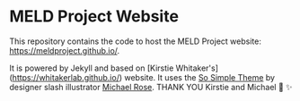 # MELD Project Website

This repository contains the code to host the MELD Project website: https://meldproject.github.io/.

It is powered by Jekyll and based on [Kirstie Whitaker's] (https://whitakerlab.github.io/) website. It uses the [So Simple Theme](http://mmistakes.github.io/so-simple-theme) by designer slash illustrator [Michael Rose](http://mademistakes.com). THANK YOU Kirstie and Michael :tada: :sparkles:
